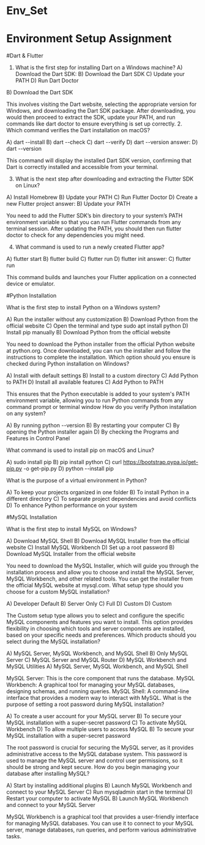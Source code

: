 # Env_Set

# Environment Setup Assignment

#Dart & Flutter

1. What is the first step for installing Dart on a Windows machine?
A) Download the Dart SDK:
B) Download the Dart SDK
C) Update your PATH
D) Run Dart Doctor

B) Download the Dart SDK

This involves visiting the Dart website, selecting the appropriate version for Windows, and downloading the Dart SDK package. After downloading, you would then proceed to extract the SDK, update your PATH, and run commands like dart doctor to ensure everything is set up correctly.
2. Which command verifies the Dart installation on macOS?

A) dart --install
B) dart --check
C) dart --verify
D) dart --version
answer:
D) dart --version

This command will display the installed Dart SDK version, confirming that Dart is correctly installed and accessible from your terminal.

3. What is the next step after downloading and extracting the Flutter SDK on Linux?

A) Install Homebrew
B) Update your PATH
C) Run Flutter Doctor
D) Create a new Flutter project
answer:
B) Update your PATH

You need to add the Flutter SDK’s bin directory to your system’s PATH environment variable so that you can run Flutter commands from any terminal session. After updating the PATH, you should then run flutter doctor to check for any dependencies you might need.

4. What command is used to run a newly created Flutter app?

A) flutter start
B) flutter build
C) flutter run
D) flutter init
answer:
C) flutter run

This command builds and launches your Flutter application on a connected device or emulator.

#Python Installation

What is the first step to install Python on a Windows system?

A) Run the installer without any customization
B) Download Python from the official website
C) Open the terminal and type sudo apt install python
D) Install pip manually
B) Download Python from the official website

You need to download the Python installer from the official Python website at python.org. Once downloaded, you can run the installer and follow the instructions to complete the installation.
Which option should you ensure is checked during Python installation on Windows?

A) Install with default settings
B) Install to a custom directory
C) Add Python to PATH
D) Install all available features
C) Add Python to PATH

This ensures that the Python executable is added to your system's PATH environment variable, allowing you to run Python commands from any command prompt or terminal window
How do you verify Python installation on any system?

A) By running python --version
B) By restarting your computer
C) By opening the Python installer again
D) By checking the Programs and Features in Control Panel

What command is used to install pip on macOS and Linux?

A) sudo install pip
B) pip install python
C) curl https://bootstrap.pypa.io/get-pip.py -o get-pip.py
D) python --install pip

What is the purpose of a virtual environment in Python?

A) To keep your projects organized in one folder
B) To install Python in a different directory
C) To separate project dependencies and avoid conflicts
D) To enhance Python performance on your system

#MySQL Installation

What is the first step to install MySQL on Windows?

A) Download MySQL Shell
B) Download MySQL Installer from the official website
C) Install MySQL Workbench
D) Set up a root password
B) Download MySQL Installer from the official website

You need to download the MySQL Installer, which will guide you through the installation process and allow you to choose and install the MySQL Server, MySQL Workbench, and other related tools. You can get the installer from the official MySQL website at mysql.com.
What setup type should you choose for a custom MySQL installation?

A) Developer Default
B) Server Only
C) Full
D) Custom
D) Custom

The Custom setup type allows you to select and configure the specific MySQL components and features you want to install. This option provides flexibility in choosing which tools and server components are installed, based on your specific needs and preferences.
Which products should you select during the MySQL installation?

A) MySQL Server, MySQL Workbench, and MySQL Shell
B) Only MySQL Server
C) MySQL Server and MySQL Router
D) MySQL Workbench and MySQL Utilities
A) MySQL Server, MySQL Workbench, and MySQL Shell

MySQL Server: This is the core component that runs the database.
MySQL Workbench: A graphical tool for managing your MySQL databases, designing schemas, and running queries.
MySQL Shell: A command-line interface that provides a modern way to interact with MySQL.
What is the purpose of setting a root password during MySQL installation?

A) To create a user account for your MySQL server
B) To secure your MySQL installation with a super-secret password
C) To activate MySQL Workbench
D) To allow multiple users to access MySQL
B) To secure your MySQL installation with a super-secret password

The root password is crucial for securing the MySQL server, as it provides administrative access to the MySQL database system. This password is used to manage the MySQL server and control user permissions, so it should be strong and kept secure.
How do you begin managing your database after installing MySQL?

A) Start by installing additional plugins
B) Launch MySQL Workbench and connect to your MySQL Server
C) Run mysqladmin start in the terminal
D) Restart your computer to activate MySQL
B) Launch MySQL Workbench and connect to your MySQL Server

MySQL Workbench is a graphical tool that provides a user-friendly interface for managing MySQL databases. You can use it to connect to your MySQL server, manage databases, run queries, and perform various administrative tasks.
